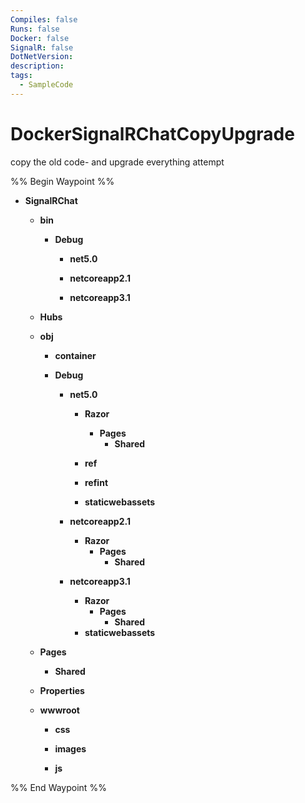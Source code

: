 ```yaml
---
Compiles: false
Runs: false
Docker: false
SignalR: false
DotNetVersion: 
description: 
tags:
  - SampleCode
---
```



# DockerSignalRChatCopyUpgrade

copy the old code- and upgrade everything attempt



%% Begin Waypoint %%
- **SignalRChat**
	- **bin**
		- **Debug**
			- **net5.0**

			- **netcoreapp2.1**

			- **netcoreapp3.1**

	- **Hubs**

	- **obj**
		- **container**

		- **Debug**
			- **net5.0**
				- **Razor**
					- **Pages**
						- **Shared**

				- **ref**

				- **refint**

				- **staticwebassets**

			- **netcoreapp2.1**
				- **Razor**
					- **Pages**
						- **Shared**

			- **netcoreapp3.1**
				- **Razor**
					- **Pages**
						- **Shared**
				- **staticwebassets**

	- **Pages**
		- **Shared**

	- **Properties**

	- **wwwroot**
		- **css**

		- **images**

		- **js**


%% End Waypoint %%
